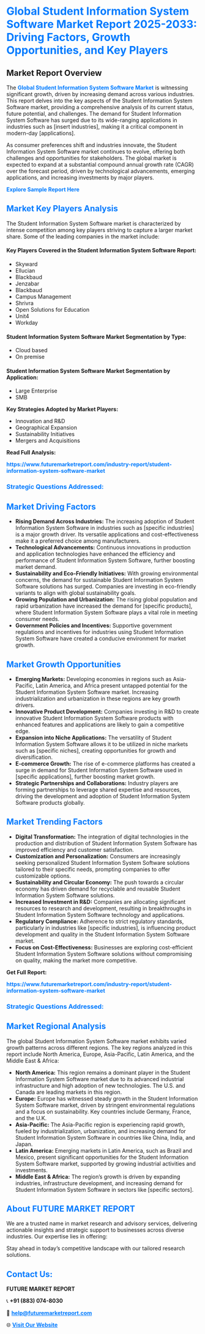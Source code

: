 <h1 style="color: #007BFF;">Global Student Information System Software Market Report 2025-2033: Driving Factors, Growth Opportunities, and Key Players</h1>

<section id="overview">
<h2>Market Report Overview</h2>
<p>The <a href="https://www.futuremarketreport.com/industry-report/student-information-system-software-market" style="color: #007BFF; text-decoration: none;"><strong>Global Student Information System Software Market</strong></a> is witnessing significant growth, driven by increasing demand across various industries. This report delves into the key aspects of the Student Information System Software market, providing a comprehensive analysis of its current status, future potential, and challenges. The demand for Student Information System Software has surged due to its wide-ranging applications in industries such as [insert industries], making it a critical component in modern-day [applications].</p>
<p>As consumer preferences shift and industries innovate, the Student Information System Software market continues to evolve, offering both challenges and opportunities for stakeholders. The global market is expected to expand at a substantial compound annual growth rate (CAGR) over the forecast period, driven by technological advancements, emerging applications, and increasing investments by major players.</p>
</section>

<section id="overview">
<p><a href="https://www.futuremarketreport.com/request-sample/reportId=56357" style="color: #007BFF; text-decoration: none;"><strong>Explore Sample Report Here</strong></a></p>
</section>

<section id="key-players">
<h2 style="color: #007BFF;">Market Key Players Analysis</h2>
<p>The Student Information System Software market is characterized by intense competition among key players striving to capture a larger market share. Some of the leading companies in the market include:</p>
<h4>Key Players Covered in the Student Information System Software Report:</h4>
<ul><li>Skyward</li><li>Ellucian</li><li>Blackbaud</li><li>Jenzabar</li><li>Blackbaud</li><li>Campus Management</li><li>Shrivra</li><li>Open Solutions for Education</li><li>Unit4</li><li>Workday</li></ul>
<h4>Student Information System Software Market Segmentation by Type:</h4>
<ul><li>Cloud based</li><li>On premise</li></ul>

<h4>Student Information System Software Market Segmentation by Application:</h4>
<ul><li>Large Enterprise</li><li>SMB</li></ul>
<p><strong>Key Strategies Adopted by Market Players:</strong></p>
<ul>
<li>Innovation and R&D</li>
<li>Geographical Expansion</li>
<li>Sustainability Initiatives</li>
<li>Mergers and Acquisitions</li>
</ul>
</section>

<section>
<p><strong>Read Full Analysis: </strong></p><a href="https://www.futuremarketreport.com/industry-report/student-information-system-software-market" style="color: #007BFF; text-decoration: none;"><strong>https://www.futuremarketreport.com/industry-report/student-information-system-software-market</strong></a>
<h3 style="color: #007BFF;">Strategic Questions Addressed:</h3>
</section>

<section id="driving-factors">
<h2 style="color: #007BFF;">Market Driving Factors</h2>
<ul>
<li><strong>Rising Demand Across Industries:</strong> The increasing adoption of Student Information System Software in industries such as [specific industries] is a major growth driver. Its versatile applications and cost-effectiveness make it a preferred choice among manufacturers.</li>
<li><strong>Technological Advancements:</strong> Continuous innovations in production and application technologies have enhanced the efficiency and performance of Student Information System Software, further boosting market demand.</li>
<li><strong>Sustainability and Eco-Friendly Initiatives:</strong> With growing environmental concerns, the demand for sustainable Student Information System Software solutions has surged. Companies are investing in eco-friendly variants to align with global sustainability goals.</li>
<li><strong>Growing Population and Urbanization:</strong> The rising global population and rapid urbanization have increased the demand for [specific products], where Student Information System Software plays a vital role in meeting consumer needs.</li>
<li><strong>Government Policies and Incentives:</strong> Supportive government regulations and incentives for industries using Student Information System Software have created a conducive environment for market growth.</li>
</ul>
</section>

<section id="growth-opportunities">
<h2 style="color: #007BFF;">Market Growth Opportunities</h2>
<ul>
<li><strong>Emerging Markets:</strong> Developing economies in regions such as Asia-Pacific, Latin America, and Africa present untapped potential for the Student Information System Software market. Increasing industrialization and urbanization in these regions are key growth drivers.</li>
<li><strong>Innovative Product Development:</strong> Companies investing in R&D to create innovative Student Information System Software products with enhanced features and applications are likely to gain a competitive edge.</li>
<li><strong>Expansion into Niche Applications:</strong> The versatility of Student Information System Software allows it to be utilized in niche markets such as [specific niches], creating opportunities for growth and diversification.</li>
<li><strong>E-commerce Growth:</strong> The rise of e-commerce platforms has created a surge in demand for Student Information System Software used in [specific applications], further boosting market growth.</li>
<li><strong>Strategic Partnerships and Collaborations:</strong> Industry players are forming partnerships to leverage shared expertise and resources, driving the development and adoption of Student Information System Software products globally.</li>
</ul>
</section>

<section id="trending-factors">
<h2 style="color: #007BFF;">Market Trending Factors</h2>
<ul>
<li><strong>Digital Transformation:</strong> The integration of digital technologies in the production and distribution of Student Information System Software has improved efficiency and customer satisfaction.</li>
<li><strong>Customization and Personalization:</strong> Consumers are increasingly seeking personalized Student Information System Software solutions tailored to their specific needs, prompting companies to offer customizable options.</li>
<li><strong>Sustainability and Circular Economy:</strong> The push towards a circular economy has driven demand for recyclable and reusable Student Information System Software solutions.</li>
<li><strong>Increased Investment in R&D:</strong> Companies are allocating significant resources to research and development, resulting in breakthroughs in Student Information System Software technology and applications.</li>
<li><strong>Regulatory Compliance:</strong> Adherence to strict regulatory standards, particularly in industries like [specific industries], is influencing product development and quality in the Student Information System Software market.</li>
<li><strong>Focus on Cost-Effectiveness:</strong> Businesses are exploring cost-efficient Student Information System Software solutions without compromising on quality, making the market more competitive.</li>
</ul>
</section>

<section>
<p><strong>Get Full Report: </strong></p><a href="https://www.futuremarketreport.com/industry-report/student-information-system-software-market" style="color: #007BFF; text-decoration: none;"><strong>https://www.futuremarketreport.com/industry-report/student-information-system-software-market</strong></a>
<h3 style="color: #007BFF;">Strategic Questions Addressed:</h3>
</section>


<section id="regional-analysis">
<h2 style="color: #007BFF;">Market Regional Analysis</h2>
<p>The global Student Information System Software market exhibits varied growth patterns across different regions. The key regions analyzed in this report include North America, Europe, Asia-Pacific, Latin America, and the Middle East & Africa:</p>
<ul>
<li><strong>North America:</strong> This region remains a dominant player in the Student Information System Software market due to its advanced industrial infrastructure and high adoption of new technologies. The U.S. and Canada are leading markets in this region.</li>
<li><strong>Europe:</strong> Europe has witnessed steady growth in the Student Information System Software market, driven by stringent environmental regulations and a focus on sustainability. Key countries include Germany, France, and the U.K.</li>
<li><strong>Asia-Pacific:</strong> The Asia-Pacific region is experiencing rapid growth, fueled by industrialization, urbanization, and increasing demand for Student Information System Software in countries like China, India, and Japan.</li>
<li><strong>Latin America:</strong> Emerging markets in Latin America, such as Brazil and Mexico, present significant opportunities for the Student Information System Software market, supported by growing industrial activities and investments.</li>
<li><strong>Middle East & Africa:</strong> The region’s growth is driven by expanding industries, infrastructure development, and increasing demand for Student Information System Software in sectors like [specific sectors].</li>
</ul>
</section>

<footer>
<h2 style="color: #007BFF;">About FUTURE MARKET REPORT</h2>
<p>We are a trusted name in market research and advisory services, delivering actionable insights and strategic support to businesses across diverse industries. Our expertise lies in offering:</p>

<p>Stay ahead in today’s competitive landscape with our tailored research solutions.</p>

<h2 style="color: #007BFF;">Contact Us:</h2>
<p><strong>FUTURE MARKET REPORT</strong></p>
<p>📞 <strong>+91 (883) 074-8030</strong></p>
<p>📧 <strong><a href="mailto:help@futuremarketreport.com" style="color: #007BFF;">help@futuremarketreport.com</a></strong></p>
<p>🌐 <strong><a href="https://www.futuremarketreport.com/" style="color: #007BFF;">Visit Our Website</a></strong></p>
</footer>